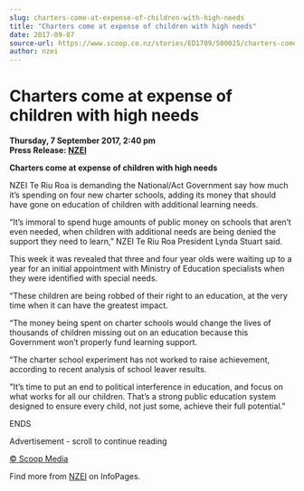 ```yaml
---
slug: charters-come-at-expense-of-children-with-high-needs
title: "Charters come at expense of children with high needs"
date: 2017-09-07
source-url: https://www.scoop.co.nz/stories/ED1709/S00025/charters-come-at-expense-of-children-with-high-needs.htm
author: nzei
---
```

Charters come at expense of children with high needs
====================================================

**Thursday, 7 September 2017, 2:40 pm**  
**Press Release: [NZEI](https://info.scoop.co.nz/NZEI)**

**Charters come at expense of children with high needs**

NZEI Te Riu Roa is demanding the National/Act Government say how much it’s spending on four new charter schools, adding its money that should have gone on education of children with additional learning needs.

“It’s immoral to spend huge amounts of public money on schools that aren’t even needed, when children with additional needs are being denied the support they need to learn,” NZEI Te Riu Roa President Lynda Stuart said.

This week it was revealed that three and four year olds were waiting up to a year for an initial appointment with Ministry of Education specialists when they were identified with special needs.

“These children are being robbed of their right to an education, at the very time when it can have the greatest impact.

“The money being spent on charter schools would change the lives of thousands of children missing out on an education because this Government won’t properly fund learning support.

“The charter school experiment has not worked to raise achievement, according to recent analysis of school leaver results.

\"It’s time to put an end to political interference in education, and focus on what works for all our children. That’s a strong public education system designed to ensure every child, not just some, achieve their full potential."

  
ENDS

  

Advertisement - scroll to continue reading





[© Scoop Media](http://www.scoop.co.nz/about/terms.html)

Find more from [NZEI](https://info.scoop.co.nz/NZEI) on InfoPages.